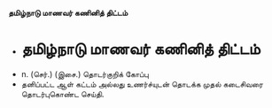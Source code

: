 **தமிழ்நாடு மாணவர் கணினித் திட்டம்**
- # தமிழ்நாடு மாணவர் கணினித் திட்டம்
- n. (செர்.) (இசை.) தொடர்குறிக் கோப்பு
- தனிப்பட்ட ஆள் கட்டம் அல்லது உணர்ச்யுடன் தொடக்க முதல் கடைசிவரை தொடர்புகொண்ட செய்தி.

